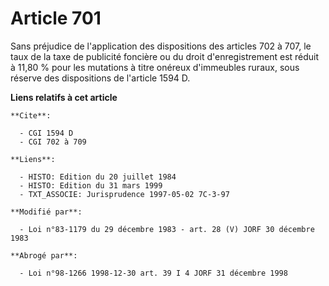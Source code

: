 # Article 701

Sans préjudice de l'application des dispositions des articles 702 à 707, le taux de la taxe de publicité foncière ou du droit
d'enregistrement est réduit à 11,80 % pour les mutations à titre onéreux d'immeubles ruraux, sous réserve des dispositions de
l'article 1594 D.

**Liens relatifs à cet article**

	**Cite**:

	  - CGI 1594 D
	  - CGI 702 à 709

	**Liens**:

	  - HISTO: Edition du 20 juillet 1984
	  - HISTO: Edition du 31 mars 1999
	  - TXT_ASSOCIE: Jurisprudence 1997-05-02 7C-3-97

	**Modifié par**:

	  - Loi n°83-1179 du 29 décembre 1983 - art. 28 (V) JORF 30 décembre 1983

	**Abrogé par**:

	  - Loi n°98-1266 1998-12-30 art. 39 I 4 JORF 31 décembre 1998

